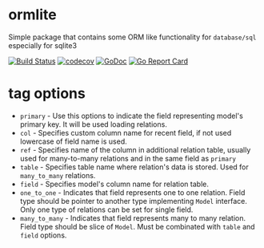 # ormlite
Simple package that contains some ORM like functionality for `database/sql` especially for sqlite3

[![Build Status](https://travis-ci.org/pupizoid/ormlite.svg?branch=master)](https://travis-ci.org/pupizoid/ormlite)
[![codecov](https://codecov.io/gh/pupizoid/ormlite/branch/master/graph/badge.svg)](https://codecov.io/gh/pupizoid/ormlite)
[![GoDoc](https://godoc.org/github.com/pupizoid/ormlite?status.svg)](https://godoc.org/github.com/pupizoid/ormlite)
[![Go Report Card](https://goreportcard.com/badge/github.com/pupizoid/ormlite)](https://goreportcard.com/report/github.com/pupizoid/ormlite)

# tag options

- `primary` - Use this options to indicate the field representing model's primary key. It will be used loading relations.
- `col` - Specifies custom column name for recent field, if not used lowercase of field name is used.
- `ref` - Specifies name of the column in additional relation table, usually used for many-to-many relations and in the same field as `primary`
- `table` - Specifies table name where relation's data is stored. Used for `many_to_many` relations.
- `field` - Specifies model's column name for relation table.
- `one_to_one` - Indicates that field represents one to one relation. Field type should be pointer to another type implementing `Model` interface. Only one type of relations can be set for single field.
- `many_to_many` - Indicates that field represents many to many relation. Field type should be slice of `Model`. Must be combinated with `table` and `field` options. 